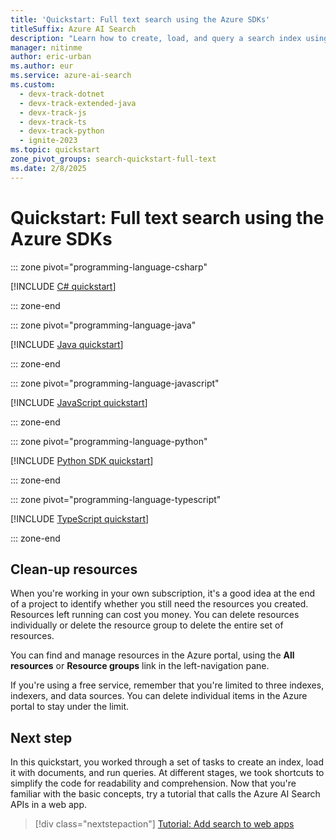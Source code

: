 ```yaml
---
title: 'Quickstart: Full text search using the Azure SDKs'
titleSuffix: Azure AI Search
description: "Learn how to create, load, and query a search index using the Azure SDKs for .NET, Python, Java, and JavaScript."
manager: nitinme
author: eric-urban
ms.author: eur
ms.service: azure-ai-search
ms.custom:
  - devx-track-dotnet
  - devx-track-extended-java
  - devx-track-js
  - devx-track-ts
  - devx-track-python
  - ignite-2023
ms.topic: quickstart
zone_pivot_groups: search-quickstart-full-text
ms.date: 2/8/2025
---
```


# Quickstart: Full text search using the Azure SDKs

::: zone pivot="programming-language-csharp"

[!INCLUDE [C# quickstart](includes/quickstarts/full-text-csharp.md)]

::: zone-end

::: zone pivot="programming-language-java"

[!INCLUDE [Java quickstart](includes/quickstarts/full-text-java.md)]

::: zone-end

::: zone pivot="programming-language-javascript"

[!INCLUDE [JavaScript quickstart](includes/quickstarts/full-text-javascript.md)]

::: zone-end

::: zone pivot="programming-language-python"

[!INCLUDE [Python SDK quickstart](includes/quickstarts/full-text-python.md)]

::: zone-end

::: zone pivot="programming-language-typescript"

[!INCLUDE [TypeScript quickstart](includes/quickstarts/full-text-typescript.md)]

::: zone-end

## Clean-up resources

When you're working in your own subscription, it's a good idea at the end of a project to identify whether you still need the resources you created. Resources left running can cost you money. You can delete resources individually or delete the resource group to delete the entire set of resources.

You can find and manage resources in the Azure portal, using the **All resources** or **Resource groups** link in the left-navigation pane.

If you're using a free service, remember that you're limited to three indexes, indexers, and data sources. You can delete individual items in the Azure portal to stay under the limit.

## Next step

In this quickstart, you worked through a set of tasks to create an index, load it with documents, and run queries. At different stages, we took shortcuts to simplify the code for readability and comprehension. Now that you're familiar with the basic concepts, try a tutorial that calls the Azure AI Search APIs in a web app.

> [!div class="nextstepaction"]
> [Tutorial: Add search to web apps](tutorial-csharp-overview.md)
